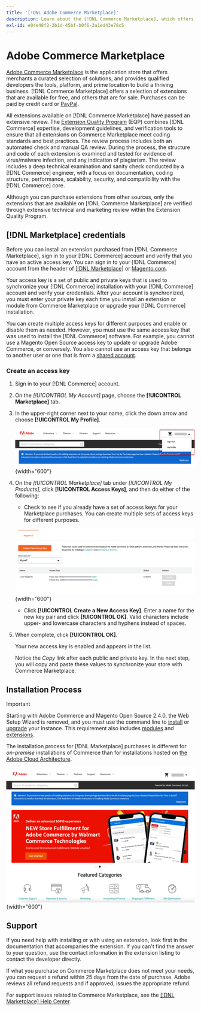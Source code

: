 ```yaml
---
title: '[!DNL Adobe Commerce Marketplace]'
description: Learn about the [!DNL Commerce Marketplace], which offers merchants a curated selection of solutions, and provides qualified developers the tools, platform, and prime location to build a thriving business.
exl-id: e04e48f2-3b1d-45bf-b0f6-3a1ed43e78c5
---
```

# Adobe Commerce Marketplace

[Adobe Commerce Marketplace][1] is the application store that offers merchants a curated selection of solutions, and provides qualified developers the tools, platform, and prime location to build a thriving business. [!DNL Commerce Marketplace] offers a selection of extensions that are available for free, and others that are for sale. Purchases can be paid by credit card or [PayPal][2].

All extensions available on [!DNL Commerce Marketplace] have passed an extensive review. The [Extension Quality Program][3] (EQP) combines [!DNL Commerce] expertise, development guidelines, and verification tools to ensure that all extensions on Commerce Marketplace meet coding standards and best practices. The review process includes both an automated check and manual QA review. During the process, the structure and code of each extension is examined and tested for evidence of virus/malware infection, and any indication of plagiarism. The review includes a deep technical examination and sanity check conducted by a [!DNL Commerce] engineer, with a focus on documentation, coding structure, performance, scalability, security, and compatibility with the [!DNL Commerce] core.

Although you can purchase extensions from other sources, only the extensions that are available on [!DNL Commerce Marketplace] are verified through extensive technical and marketing review within the Extension Quality Program.

## [!DNL Marketplace] credentials

Before you can install an extension purchased from [!DNL Commerce Marketplace], sign in to your [!DNL Commerce] account and verify that you have an active access key. You can sign in to your [!DNL Commerce] account from the header of [[!DNL Marketplace]][1] or [Magento.com][6].

Your access key is a set of public and private keys that is used to synchronize your [!DNL Commerce] installation with your [!DNL Commerce] account and verify your credentials. After your account is synchronized, you must enter your private key each time you install an extension or module from Commerce Marketplace or upgrade your [!DNL Commerce] installation.

You can create multiple access keys for different purposes and enable or disable them as needed. However, you must use the same access key that was used to install the [!DNL Commerce] software. For example, you cannot use a Magento Open Source access key to update or upgrade Adobe Commerce, or conversely. You also cannot use an access key that belongs to another user or one that is from a [shared account](commerce-account-share.md).

### Create an access key

1. Sign in to your [!DNL Commerce] account.

1. On the _[!UICONTROL My Account]_ page, choose the **[!UICONTROL Marketplace]** tab.

1. In the upper-right corner next to your name, click the down arrow and choose **[!UICONTROL My Profile]**.

    ![Your [!DNL Marketplace] profile](./assets/marketplace-profile.png){width="600"}

1. On the _[!UICONTROL Marketplace]_ tab under _[!UICONTROL My Products]_, click **[!UICONTROL Access Keys]**, and then do either of the following:

    - Check to see if you already have a set of access keys for your Marketplace purchases. You can create multiple sets of access keys for different purposes.

    ![Access Keys](./assets/access-keys.png){width="600"}

    - Click **[!UICONTROL Create a New Access Key]**. Enter a name for the new key pair and click **[!UICONTROL OK]**. Valid characters include upper- and lowercase characters and hyphens instead of spaces.

1. When complete, click **[!UICONTROL OK]**.

    Your new access key is enabled and appears in the list.

    Notice the _Copy_ link after each public and private key. In the next step, you will copy and paste these values to synchronize your store with Commerce Marketplace.

## Installation Process

>[!IMPORTANT]
>
>Starting with Adobe Commerce and Magento Open Source 2.4.0, the Web Setup Wizard is removed, and you must use the command line to [install](https://experienceleague.adobe.com/docs/commerce-operations/installation-guide/advanced.html) or [upgrade](https://experienceleague.adobe.com/docs/commerce-operations/upgrade-guide/implementation/perform-upgrade.html) your instance. This requirement also includes [modules](https://experienceleague.adobe.com/docs/commerce-operations/upgrade-guide/modules/upgrade.html) and [extensions](https://experienceleague.adobe.com/docs/commerce-operations/installation-guide/tutorials/extensions.html).

The installation process for [!DNL Marketplace] purchases is different for _on-premise_ installations of Commerce than for installations hosted on [the Adobe Cloud Architecture][4].

![Commerce Marketplace](./assets/marketplace.png){width="600"}

## Support

If you need help with installing or with using an extension, look first in the documentation that accompanies the extension. If you can't find the answer to your question, use the contact information in the extension listing to contact the developer directly.

If what you purchase on Commerce Marketplace does not meet your needs, you can request a refund within 25 days from the date of purchase. Adobe reviews all refund requests and if approved, issues the appropriate refund.

For support issues related to Commerce Marketplace, see the [[!DNL Marketplace] Help Center][5].

[1]: https://marketplace.magento.com/
[2]: https://www.paypal.com/us/home
[3]: https://developer.adobe.com/commerce/marketplace/guides/sellers/extension-quality-program/
[4]: https://www.adobe.com/commerce/magento/enterprise.html
[5]: https://marketplacesupport.magento.com/hc/en-us
[6]: https://business.adobe.com/products/magento/magento-commerce.html
